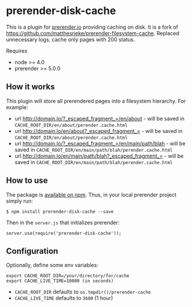 # prerender-disk-cache

This is a plugin for [prerender.io](https://github.com/prerender/prerender)
providing caching on disk.
It is a fork of https://github.com/matthesrieke/prerender-filesystem-cache. 
Replaced unnecessary logs, cache only pages with 200 status. 

Requires 
 - node >= 4.0
 - prerender >= 5.0.0

## How it works

This plugin will store all prerendered pages into a filesystem hierarchy.
For example:

* url http://domain.lo/?_escaped_fragment_=/en/about - will be saved in
`CACHE_ROOT_DIR/en/about/perender.cache.html`
* url http://domain.lo/en/about?_escaped_fragment_= - will be saved in
`CACHE_ROOT_DIR/en/about/perender.cache.html`
* url http://domain.lo/?_escaped_fragment_=/en/main/path/blah - will be saved
in `CACHE_ROOT_DIR/en/main/path/blah/perender.cache.html`
* url http://domain.lo/en/main/path/blah?_escaped_fragment_= - will be saved
in `CACHE_ROOT_DIR/en/main/path/blah/perender.cache.html`


## How to use

The package is [available on npm](https://www.npmjs.com/package/prerender-disk-cache). Thus, in your local prerender project simply run:

`$ npm install prerender-disk-cache --save`

Then in the `server.js` that initializes prerender:

`server.use(require('prerender-disk-cache'));`

## Configuration

Optionally, define some env variables:

```
export CACHE_ROOT_DIR=/your/directory/for/cache  
export CACHE_LIVE_TIME=10000 (in seconds)
```

* `CACHE_ROOT_DIR` defaults to `os.tmpdir()/prerender-cache`
* `CACHE_LIVE_TIME` defaults to `3600` (1 hour)
